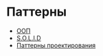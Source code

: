 <h1>Паттерны</h1>

<ul>
    <li><a href="oop/README.md">ООП</a></li>
    <li><a href="solid/README.md">S.O.L.I.D</a></li>
    <li><a href="other/README.md">Паттерны проектирования</a></li>
</ul>